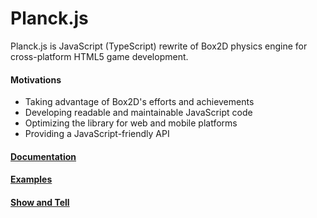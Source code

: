 # Planck.js

Planck.js is JavaScript (TypeScript) rewrite of Box2D physics engine for cross-platform HTML5 game development.

#### Motivations

- Taking advantage of Box2D's efforts and achievements
- Developing readable and maintainable JavaScript code
- Optimizing the library for web and mobile platforms
- Providing a JavaScript-friendly API


#### [Documentation](https://piqnt.com/planck.js/docs/)
#### [Examples](https://piqnt.com/planck.js/)

#### [Show and Tell](https://github.com/piqnt/planck.js/wiki/Show-and-Tell)
